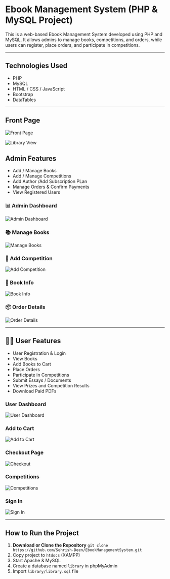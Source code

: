 #  Ebook Management System (PHP & MySQL Project)

This is a web-based Ebook Management System developed using PHP and MySQL. It allows admins to manage books, competitions, and orders, while users can register, place orders, and participate in competitions.

---

##  Technologies Used

- PHP  
- MySQL  
- HTML / CSS / JavaScript  
- Bootstrap  
- DataTables  

---

## Front Page

![Front Page](/pic.png/front.PNG)

![Library View](/pic.png/library.PNG)


##  Admin Features

- Add / Manage Books  
- Add / Manage Competitions
- Add Author /Add Subscription PLan 
- Manage Orders & Confirm Payments   
- View Registered Users  


### 📊 Admin Dashboard  
![Admin Dashboard](/pic.png/adminDashboard.PNG)

### 📚 Manage Books  
![Manage Books](/pic.png/manageBooks.PNG)

### 📝 Add Competition  
![Add Competition](/pic.png/addCompetition.PNG)

### 📄 Book Info  
![Book Info](/pic.png/bookInfo.PNG)

### 📦 Order Details  
![Order Details](/pic.png/orderDetails.PNG)

---

## 👩‍🎓 User Features

- User Registration & Login  
-  View Books  
- Add Books to Cart  
- Place Orders  
- Participate in Competitions  
- Submit Essays / Documents  
- View Prizes and Competition Results  
- Download Paid PDFs  

###  User Dashboard  
![User Dashboard](/pic.png/userdashboard.PNG)

###  Add to Cart  
![Add to Cart](/pic.png/addtocart.PNG)

###  Checkout Page  
![Checkout](/pic.png/checkoout.PNG)

###  Competitions  
![Competitions](/pic.png/Competitions.PNG)

###  Sign In  
![Sign In](/pic.png/sigin.PNG)


---

##  How to Run the Project

1. **Download or Clone the Repository** 
`git clone https://github.com/Sehrish-Deen/EbookManagementSystem.git`
2. Copy project to `htdocs` (XAMPP)
3. Start Apache & MySQL
4. Create a database named `library` in phpMyAdmin
5. Import `library/library.sql` file

